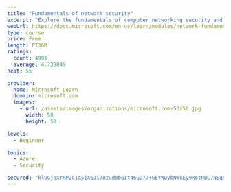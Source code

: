 ```yaml
---
title: "Fundamentals of network security"
excerpt: "Explore the fundamentals of computer networking security and monitoring."
webUrl: https://docs.microsoft.com/en-us/learn/modules/network-fundamentals-2/
type: course
price: Free
length: PT36M
ratings:
  count: 4901
  average: 4.739849
heat: 55

provider:
  name: Microsoft Learn
  domain: microsoft.com
  images:
    - url: /assets/images/organizations/microsoft.com-50x50.jpg
      width: 50
      height: 50

levels:
  - Beginner

topics:
  - Azure
  - Security

secured: "klUGjqXrRP2CIa5iX6Ji78zudob6It46GD77+GEYWDybNWkEy9RotNBC7NSqNlUgDm1aKjiD2PrBvkWBDDYnNGN2wBR0IfbZ4cNAlZaR1tL3O1mpRDn4z8xDJn64qgMXxzbbCSYaPFnYkS2gD89Z6l7QHbEUa7f1KJoq79a0ZfjweLG/GSC7h6m1a1s5z3iQSy0aw53KmietB2oeBEhZZlm1Qb/UyCJv54fsr7ajCOAXw6YsyEe8IVeTkNf6Jq3PS4z3L5FV4axjTYNrPOA3GZVgAkdHlJsJo5R62+dgU5jY+REJwkqfnXRGgjweBYPlAtdmJDolok3whlQVphARmDssRYDI9W8NUyqhbhR2pc/558iimjupOUHx4iLHhgPpSd59ezlb+UKQg7ab2mbJkQAtok/Urz+FNxV4q/PzAxM=;XPTZxma5XX8bzyOwjSer+w=="
---
```


